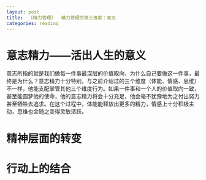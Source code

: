 ```yaml
---
layout: post
title:  《精力管理》  精力管理的第三维度：意志
categories: reading
---
```


# 意志精力——活出人生的意义

意志所指的就是我们做每一件事最深层的价值取向，为什么自己要做这一件事，最终是为什么？意志精力十分特别，与之前介绍过的三个维度（体能、情感、思维）不一样，他能支配掌管其他三个维度行为。如果一件事和一个人的价值取向一致，甚至能圆梦他的使命，他的意志精力将会十分充足，他会毫不犹豫地为之付出努力甚至牺牲去追求。在这个过程中，体能能释放出更多的精力，情感上十分积极主动，思维也会随之变得灵敏活跃。

# 精神层面的转变



# 行动上的结合
<!--stackedit_data:
eyJoaXN0b3J5IjpbLTIwNzQ3NzU2MDJdfQ==
-->
